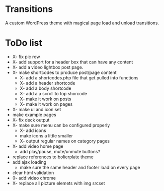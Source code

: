 Transitions
===========

A custom WordPress theme with magical page load and unload transitions.

ToDo list
=========
- X- fix pic row
- X- add support for a header box that can have any content
- X- add a video lightbox post page.
- X- make shortcodes to produce post/page content
	- X- add a shortcodes.php file that get pulled into functions
	- X- add a header shortcode
	- X- add a body shortcode
	- X- add a a scroll to top shorcode
	- X- make it work on posts
	- X- make it work on pages
- X- make ul and icon set
- make example pages
- X- fix deck output
- X- make sure menu can be configured properly
	- X- add icons
	- make icons a little smaller
	- X- output regular names on category pages
- X- add video home page
	- add play/pause, mute/unmute buttons?
- replace references to bolierplate theme
- add ajax loading
	- make sure the same header and footer load on every page
- clear html validation
- 0- add video chrome
- X- replace all picture elemets with img srcset
